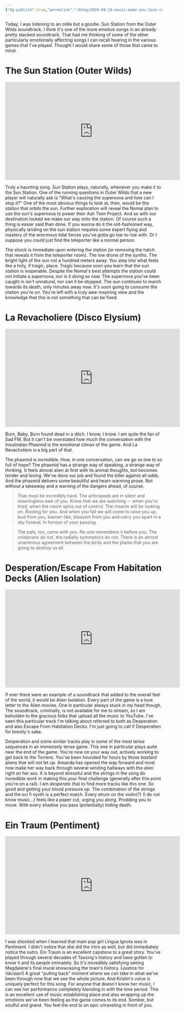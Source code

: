 ```yaml
---
{"dg-publish":true,"permalink":"/blog/2024-08-16-music-make-you-lose-control-of-your-emotions/","tags":["music","games"],"created":"2024-08-12","updated":"2024-08-16"}
---
```



Today, I was listening to an oldie but a goodie. Sun Station from the Outer Wilds soundtrack. I think it's one of the more emotive songs in an already pretty stacked soundtrack. That had me thinking of some of the other particularly emotionally affecting songs I can recall hearing in the various games that I've played. Thought I would share some of those that came to mind.

# The Sun Station (Outer Wilds)

<iframe width="560" height="315" src="https://www.youtube.com/embed/bcEoHjGdbbY?si=uhrEitoEVQsjaR0S" title="YouTube video player" frameborder="0" allow="accelerometer; autoplay; clipboard-write; encrypted-media; gyroscope; picture-in-picture; web-share" referrerpolicy="strict-origin-when-cross-origin" allowfullscreen></iframe>

Truly a haunting song. Sun Station plays, naturally, whenever you make it to the Sun Station. One of the running questions in Outer Wilds that a new player will naturally ask is "What's causing the supernova and how can I stop it?" One of the most obvious things to look at, then, would be the station that orbits the sun. Further exploration will reveal the Nomai plan to use the sun's supernova to power their Ash Twin Project. And so with our destination locked we make our way onto the station. Of course such a thing is easier said than done. If you wanna do it the old-fashioned way, physically landing on the sun station requires some expert flying and mastery of the enormous tidal forces you've gotta go toe-to-toe with. Or I suppose you could just find the teleporter like a normal person.

The shock is immediate upon entering the station (or removing the hatch that reveals it from the teleporter room). The low drone of the synths. The bright light of the sun not a hundred meters away. You step into what feels like a holy, if tragic, place. Tragic because soon you learn that the sun station is inoperable. Despite the Nomai's best attempts the station could not initiate a supernova, nor is it doing so now. The supernova you've been caught in isn't unnatural, nor can it be stopped. The sun continues to march towards its death, only minutes away now. It's soon going to consume the station you're on. You're left with a truly awe-inspiring view and the knowledge that this is not something that can be fixed.

# La Revacholiere (Disco Elysium)

<iframe width="560" height="315" src="https://www.youtube.com/embed/54moBCJSfXg?si=zT1H3nsJehsp5Jvf" title="YouTube video player" frameborder="0" allow="accelerometer; autoplay; clipboard-write; encrypted-media; gyroscope; picture-in-picture; web-share" referrerpolicy="strict-origin-when-cross-origin" allowfullscreen></iframe>

Burn, Baby, Burn found dead in a ditch. I know, I know. I am quite the fan of Sad FM. But it can't be overstated how much the conversation with the Insulindian Phasmid is the emotional climax of the game. And La Revacholiere is a big part of that.

The phasmid is incredible. How, in one conversation, can we go so low to so full of hope? The phasmid has a strange way of speaking, a strange way of thinking. It feels almost alien at first with its animal thoughts, but becomes tender and loving. We've done our job and found the killer against all odds. And the phasmid delivers some beautiful and heart-warming prose. Not without a takeaway and a warning of the dangers ahead, of course.

> That must be incredibly hard. The arthropods are in silent and meaningless awe of you. Know that we are watching -- when you're tired, when the vision spins out of control. The insects will be looking on. Rooting for you. And when you fall we will come to raise you up, bud from you, banner-like, blossom from you and carry you apart in a sky funeral. In honour of your passing.

> The pale, too, came with you. No one remembers it before you. The cnidarians do not, the radially symmetrics do not. There is an almost unanimous agreement between the birds and the plants that you are going to destroy us all.

# Desperation/Escape From Habitation Decks (Alien Isolation)

<iframe width="560" height="315" src="https://www.youtube.com/embed/GSZPxHppXBE?si=riNWUpyQGUHl30LU" title="YouTube video player" frameborder="0" allow="accelerometer; autoplay; clipboard-write; encrypted-media; gyroscope; picture-in-picture; web-share" referrerpolicy="strict-origin-when-cross-origin" allowfullscreen></iframe>

If ever there were an example of a soundtrack that added to the overall feel of the world, it would be Alien Isolation. Every part of the game is a love letter to the Alien movies. One in particular always stuck in my head though. The soundtrack, criminally, is not available for me to stream, so I am beholden to the gracious folks that upload all the music to YouTube. I've seen this particular track I'm talking about referred to both as Desperation and also Escape From Habitation Decks. I'm just going to call if Desperation for brevity's sake.

Desperation and some similar tracks play in some of the most tense sequences in an immensely tense game. This one in particular plays quite near the end of the game. You're now on your way out, actively working to get back to the Torrens. You've been hounded for hours by those *bastard* aliens that will *not* let up. Amanda has opened the way forward and most now make her way back through several winding hallways with the alien right on her ass. It is beyond stressful and the strings in the song do incredible work in making this your final challenge (generally after this point you're on a rail). I am *desperate* (ha) to find more tracks like this one. So good and getting your blood pressure up. The combination of the strings and the sci fi synth is a perfect match. Every strum on the violin(?) (I do *not* know music...) feels like a paper cut, urging you along. Prodding you to move. With every shadow you pass (potentially) hiding death.

# Ein Traum (Pentiment)

<iframe width="560" height="315" src="https://www.youtube.com/embed/cxHYzLrDgdA?si=jWGx5_vga6pEuOxY" title="YouTube video player" frameborder="0" allow="accelerometer; autoplay; clipboard-write; encrypted-media; gyroscope; picture-in-picture; web-share" referrerpolicy="strict-origin-when-cross-origin" allowfullscreen></iframe>

I was shocked when I learned that main pop girl Lingua Ignota was in Pentiment. I didn't notice that she did the intro as well, but did immediately notice the outro. Ein Traum is an excellent capstone to a great story. You've played through several decades of Tassing's history and have gotten to know it and its people intimately. So it's incredibly satisfying seeing Magdalene's final mural showcasing the town's history. (Justice for Vácslav!) A great "pulling back" moment where we can take in what we've been through now that we see the whole picture. And Kristin's voice is uniquely perfect for this song. For anyone that doesn't know her music, I can see her performance completely blending in with the time period. This is an excellent use of music establishing place and also wrapping up the emotions we've been feeling as the game comes to its end. Somber, but soulful and grand. You feel the end to an epic unraveling in front of you.
